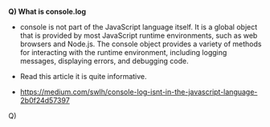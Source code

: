 **Q) What is console.log**

- console is not part of the JavaScript language itself. It is a global object that is provided by most JavaScript runtime environments, such as web browsers and Node.js. The console object provides a variety of methods for interacting with the runtime environment, including logging messages, displaying errors, and debugging code.

- Read this article it is quite informative.
- https://medium.com/swlh/console-log-isnt-in-the-javascript-language-2b0f24d57397


Q) 